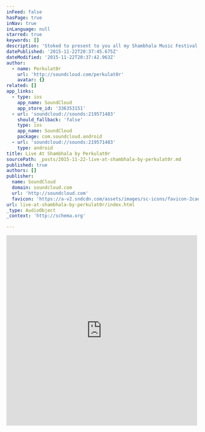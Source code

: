 ```yaml
---
inFeed: false
hasPage: true
inNav: true
inLanguage: null
starred: true
keywords: []
description: 'Stoked to present to you all my Shambhala Music Festival​ live set from the AMPitheatre!!! Huge love to all you amazing party people who made it out to this set early in the day on Friday, it was crazy to see the Amp go from almost empty to full in 10-15 minutes!'
datePublished: '2015-11-22T20:37:45.675Z'
dateModified: '2015-11-22T20:37:42.963Z'
author:
  - name: Perkulat0r
    url: 'http://soundcloud.com/perkulat0r'
    avatar: {}
related: []
app_links:
  - type: ios
    app_name: SoundCloud
    app_store_id: '336353151'
  - url: 'soundcloud://sounds:219571483'
    should_fallback: 'false'
    type: ios
    app_name: SoundCloud
    package: com.soundcloud.android
  - url: 'soundcloud://sounds:219571483'
    type: android
title: Live At Shambhala by Perkulat0r
sourcePath: _posts/2015-11-22-live-at-shambhala-by-perkulat0r.md
published: true
authors: []
publisher:
  name: SoundCloud
  domain: soundcloud.com
  url: 'http://soundcloud.com'
  favicon: 'https://a-v2.sndcdn.com/assets/images/sc-icons/favicon-2cadd14b.ico'
url: live-at-shambhala-by-perkulat0r/index.html
_type: AudioObject
_context: 'http://schema.org'

---
```

<iframe src="https://cdn.embedly.com/widgets/media.html?src=https%3A%2F%2Fw.soundcloud.com%2Fplayer%2F%3Fvisual%3Dtrue%26url%3Dhttp%253A%252F%252Fapi.soundcloud.com%252Ftracks%252F219571483%26show_artwork%3Dtrue&amp;url=https%3A%2F%2Fsoundcloud.com%2Fperkulat0r%2Flive-at-shambhala&amp;image=http%3A%2F%2Fi1.sndcdn.com%2Fartworks-000126589397-rcsvwk-t500x500.jpg&amp;key=b7d04c9b404c499eba89ee7072e1c4f7&amp;type=text%2Fhtml&amp;schema=soundcloud" width="500" height="500" scrolling="no" frameborder="0" allowfullscreen="allowfullscreen" style=""></iframe>